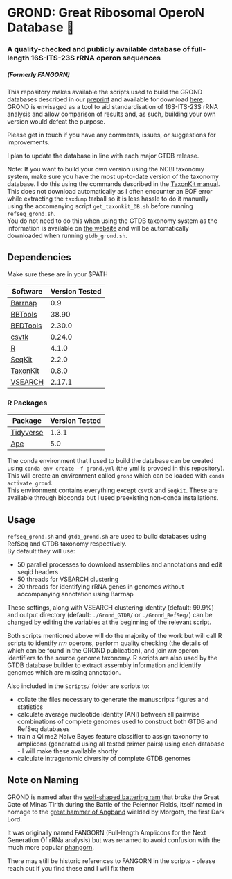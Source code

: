 # GROND: Great Ribosomal OperoN Database :wolf:
### A quality-checked and publicly available database of full-length 16S-ITS-23S rRNA operon sequences
##### (Formerly FANGORN)
This repository makes available the scripts used to build the GROND databases described in our [preprint](https://doi.org/10.1101/2022.10.04.509801) and available for download [here](https://melbourne.figshare.com/articles/dataset/Fangorn_rrn_Database/20086916).  
GROND is envisaged as a tool to aid standardisation of 16S-ITS-23S rRNA analysis and allow comparison of results and, as such, building your own version would defeat the purpose.  

Please get in touch if you have any comments, issues, or suggestions for improvements.

I plan to update the database in line with each major GTDB release.

Note: If you want to build your own version using the NCBI taxonomy system, make sure you have the most up-to-date version of the taxonomy database. I do this using the commands described in the [TaxonKit manual](https://bioinf.shenwei.me/taxonkit/usage/#before-use).  
This does not download automatically as I often encounter an EOF error while extracting the `taxdump` tarball so it is less hassle to do it manually using the accomanying script `get_taxonkit_DB.sh` before running `refseq_grond.sh`.  
You do not need to do this when using the GTDB taxonomy system as the information is available on [the website](https://gtdb.ecogenomic.org/downloads) and will be automatically downloaded when running `gtdb_grond.sh`.

## Dependencies
Make sure these are in your $PATH

| Software  | Version Tested |
| --- | --- |
| [Barrnap](https://github.com/tseemann/barrnap) | 0.9 |
| [BBTools](https://jgi.doe.gov/data-and-tools/bbtools/) | 38.90  |
| [BEDTools](https://github.com/arq5x/bedtools2) | 2.30.0  |
| [csvtk](https://github.com/shenwei356/csvtk) | 0.24.0 |
| [R](https://www.r-project.org/) | 4.1.0  |
| [SeqKit](https://github.com/shenwei356/seqkit) | 2.2.0 |
| [TaxonKit](https://bioinf.shenwei.me/taxonkit/) | 0.8.0  |
| [VSEARCH](https://github.com/torognes/vsearch) | 2.17.1  |


### R Packages

| Package | Version Tested |
| --------|----------------|
| [Tidyverse](https://www.tidyverse.org/) | 1.3.1 |
| [Ape](https://cran.r-project.org/web/packages/ape/index.html) | 5.0 |

The conda environment that I used to build the database can be created using `conda env create -f grond.yml` (the yml is provded in this repository).  
This will create an environment called `grond` which can be loaded with `conda activate grond`.  
This environment contains everything except `csvtk` and `Seqkit`. These are available through bioconda but I used preexisting non-conda installations.

## Usage

`refseq_grond.sh` and `gtdb_grond.sh` are used to build databases using RefSeq and GTDB taxonomy respectively.  
By default they will use:  
- 50 parallel processes to download assemblies and annotations and edit seqid headers  
- 50 threads for VSEARCH clustering  
- 20 threads for identifying rRNA genes in genomes without accompanying annotation using Barrnap  

These settings, along with VSEARCH clustering identity (default: 99.9%) and output directory (default: `./Grond_GTDB/` or `./Grond_RefSeq/`) can be changed by editing the variables at the beginning of the relevant script.  

Both scripts mentioned above will do the majority of the work but will call R scripts to identify _rrn_ operons, perform quality checking (the details of which can be found in the GROND publication), and join _rrn_ operon identifiers to the source genome taxonomy.
R scripts are also used by the GTDB database builder to extract assembly information and identify genomes which are missing annotation.  

Also included in the `Scripts/` folder are scripts to:  
* collate the files necessary to generate the manuscripts figures and statistics  
* calculate average nucleotide identity (ANI) between all pairwise combinations of complete genomes used to construct both GTDB and RefSeq databases  
* train a Qiime2 Naive Bayes feature classifier to assign taxonomy to amplicons (generated using all tested primer pairs) using each database - I will make these available shortly  
* calculate intragenomic diversity of complete GTDB genomes

## Note on Naming

GROND is named after the [wolf-shaped battering ram](https://lotr.fandom.com/wiki/Grond_(battering_ram)) that broke the Great Gate of Minas Tirith during the Battle of the Pelennor Fields, itself named in homage to the [great hammer of Angband](https://lotr.fandom.com/wiki/Grond_(hammer)) wielded by Morgoth, the first Dark Lord.  

It was originally named FANGORN (Full-length Amplicons for the Next Generation Of rRNa analysis) but was renamed to avoid confusion with the much more popular [phangorn](https://cran.r-project.org/web/packages/phangorn/index.html).  

There may still be historic references to FANGORN in the scripts - please reach out if you find these and I will fix them  
